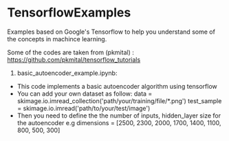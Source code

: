 # TensorflowExamples
Examples based on Google's Tensorflow to help you understand some of the concepts in machince learning.

Some of the codes are taken from (pkmital) : https://github.com/pkmital/tensorflow_tutorials

1. basic_autoencoder_example.ipynb:
- This code implements a basic autoencoder algorithm using tensorflow
- You can add your own dataset as follow:
  data = skimage.io.imread_collection('path/your/training/file/*.png')
  test_sample = skimage.io.imread('path/to/your/test/image')
- Then you need to define the the number of inputs, hidden_layer size for the autoencoder
  e.g dimensions = [2500, 2300, 2000, 1700, 1400, 1100, 800, 500, 300]
 
